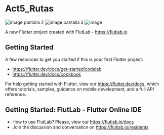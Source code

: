 # Act5_Rutas
![image](https://github.com/user-attachments/assets/98a074a1-de02-440a-bd50-3676192667cd)
pantalla 2
![image](https://github.com/user-attachments/assets/4f1d7692-29f4-49be-920a-02adf5542d85)
pantalla 3
![image](https://github.com/user-attachments/assets/93927b8a-154b-4b5d-90f2-23d9321225f4)



A new Flutter project created with FlutLab - https://flutlab.io

## Getting Started

A few resources to get you started if this is your first Flutter project:

- https://flutter.dev/docs/get-started/codelab
- https://flutter.dev/docs/cookbook

For help getting started with Flutter, view our
https://flutter.dev/docs, which offers tutorials,
samples, guidance on mobile development, and a full API reference.

## Getting Started: FlutLab - Flutter Online IDE

- How to use FlutLab? Please, view our https://flutlab.io/docs
- Join the discussion and conversation on https://flutlab.io/residents
